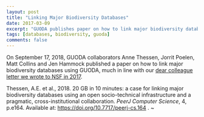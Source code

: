 ```yaml
---
layout: post
title: "Linking Major Biodiversity Databases"
date: 2017-03-09
excerpt: "GUODA publishes paper on how to link major biodiversity databases"
tags: [databases, biodiversity, guoda]
comments: false
---
```


On September 17, 2018, GUODA collaborators Anne Thessen, Jorrit Poelen, Matt Collins and Jen Hammock published a paper on how to link major biodiversity databases using GUODA, much in line with our [dear colleague letter we wrote to NSF  in 2017](http://bio-guoda.github.io/nsf-dear-collegue/).

Thessen, A.E. et al., 2018. 20 GB in 10 minutes: a case for linking major biodiversity databases using an open socio-technical infrastructure and a pragmatic, cross-institutional collaboration. <em>PeerJ Computer Science</em>, 4, p.e164. Available at: <a href="https://doi.org/10.7717/peerj-cs.164" target="_target">https://doi.org/10.7717/peerj-cs.164</a> .
~
